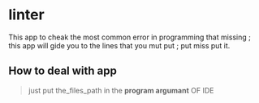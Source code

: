 # linter

This app to cheak the most common error in programming that missing ;
this app will gide you to the lines that you mut put ; put  miss put it.

## How to deal with app

  >  just put  the_files_path in the   __program argumant__  OF  IDE